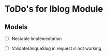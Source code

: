 # ToDo's for Iblog Module

## Models
- [ ] Nestable Implementation
- [ ] ValidateUniqueSlug in request is not working

